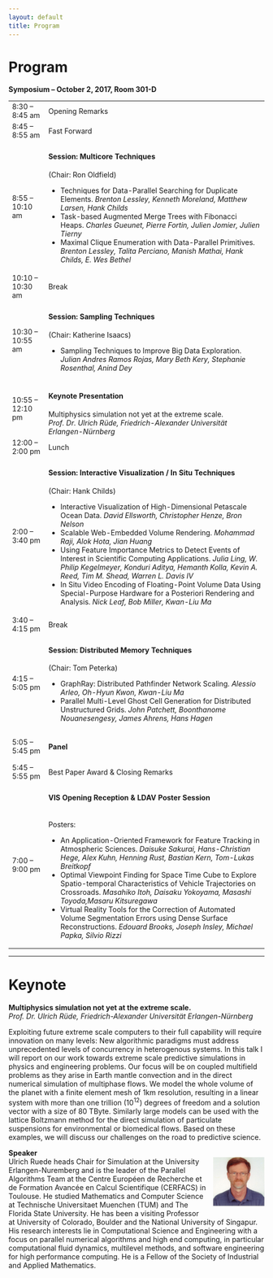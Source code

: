 ```yaml
---
layout: default
title: Program
---
```


# Program

<b>Symposium – October 2, 2017, Room 301-D</b>

<table>
    <tr>
        <td>8:30 – 8:45 am</td>
        <td>Opening Remarks</td>
    </tr>
    <tr>
        <td>8:45 – 8:55 am</td>
        <td>Fast Forward</td>
    </tr>
    <tr>
        <td>8:55 – 10:10 am</td>
        <td><h4>Session: Multicore Techniques</h4>
            (Chair: Ron Oldfield)
            <ul>
                <li>
                    Techniques for Data-Parallel Searching for Duplicate Elements. 
                    <i>Brenton Lessley, Kenneth Moreland, Matthew Larsen, Hank Childs</i>
                </li>
                <li>
                    Task-based Augmented Merge Trees with Fibonacci Heaps.
                    <i>Charles Gueunet, Pierre Fortin, Julien Jomier, Julien Tierny</i>
                </li>
                <li>
                    Maximal Clique Enumeration with Data-Parallel Primitives. 
                    <i>Brenton Lessley, Talita Perciano, Manish Mathai, Hank Childs, E. Wes Bethel</i>
                </li>
            </ul>
        </td>
    </tr>
    <tr>
        <td>10:10 – 10:30 am</td><td>Break</td>
    </tr>
    <tr>
        <td>10:30 – 10:55 am</td><td>
        <h4>Session: Sampling Techniques</h4>
        (Chair: Katherine Isaacs)
        <ul>
            <li>
                Sampling Techniques to Improve Big Data Exploration.
                <i>Julian Andres Ramos Rojas, Mary Beth Kery, Stephanie Rosenthal, Anind Dey</i>
            </li>
        </ul>
        </td>
    </tr>
    <tr>
        <td>10:55 – 12:10 pm</td>
        <td><h4>Keynote Presentation</h4>
            Multiphysics simulation not yet at the extreme scale.
            <br /><i>Prof. Dr. Ulrich Rüde, Friedrich-Alexander Universität Erlangen-Nürnberg</i>
        </td>
    </tr>
    <tr>
        <td>12:00 – 2:00 pm</td>
        <td>Lunch</td>
    </tr>
    <tr>
        <td>2:00 – 3:40 pm</td>
        <td><h4>Session: Interactive Visualization / In Situ Techniques</h4>
            (Chair: Hank Childs)
            <ul>
                <li>
                    Interactive Visualization of High-Dimensional Petascale Ocean Data.
                    <i>David Ellsworth, Christopher Henze, Bron Nelson</i>
                </li>
                <li>
                    Scalable Web-Embedded Volume Rendering. 
                    <i>Mohammad Raji, Alok Hota, Jian Huang</i>
                </li>
                <li>
                    Using Feature Importance Metrics to Detect Events of Interest in Scientific Computing Applications. 
                    <i>Julia Ling, W. Philip Kegelmeyer, Konduri Aditya, Hemanth Kolla, Kevin A. Reed, Tim M. Shead, Warren L. Davis IV</i>
                </li>
                <li>
                    In Situ Video Encoding of Floating-Point Volume Data Using Special-Purpose Hardware for a Posteriori Rendering and Analysis. 
                    <i>Nick Leaf, Bob Miller, Kwan-Liu Ma</i>
                </li>
            </ul>
        </td>
    </tr>
    <tr>
        <td>3:40 – 4:15 pm</td>
        <td>Break</td>
    </tr>
    <tr>
        <td>4:15 – 5:05 pm</td>
        <td><h4>Session: Distributed Memory Techniques</h4>
        (Chair: Tom Peterka)
        <ul>
            <li>
            GraphRay: Distributed Pathfinder Network Scaling. 
            <i>Alessio Arleo, Oh-Hyun Kwon, Kwan-Liu Ma</i>
            </li>
            <li>
            Parallel Multi-Level Ghost Cell Generation for Distributed Unstructured Grids. <i>John Patchett, Boonthanome Nouanesengesy, James Ahrens, Hans Hagen</i>
            </li>
        </ul>
        </td>
    </tr>
    <tr>
        <td>5:05 – 5:45 pm</td>
        <td><h4>Panel</h4></td>
    </tr>
    <tr>
        <td>5:45 – 5:55 pm</td>
        <td>Best Paper Award &amp; Closing Remarks</td>
    </tr>
    <tr>
        <td>7:00 – 9:00 pm</td>
        <td>
        <h4>VIS Opening Reception &amp; LDAV Poster Session</h4>
        <br />
        Posters:
<ul>
    <li>
        An Application-Oriented Framework for Feature Tracking in Atmospheric Sciences. <i>Daisuke Sakurai, Hans-Christian Hege, Alex Kuhn, Henning Rust, Bastian Kern, Tom-Lukas Breitkopf</i>
    </li>
    <li>
        Optimal Viewpoint Finding for Space Time Cube to Explore Spatio-temporal Characteristics of Vehicle Trajectories on Crossroads. <i>Masahiko Itoh, Daisaku Yokoyama, Masashi Toyoda,Masaru Kitsuregawa</i>
    </li>
    <li>
        Virtual Reality Tools for the Correction of Automated Volume Segmentation Errors using Dense Surface Reconstructions. <i>Edouard Brooks, Joseph Insley, Michael Papka, Silvio Rizzi</i>
    </li>
</ul>
    </td>
    </tr>
</table>

<hr />

<h1>Keynote</h1>

<b>Multiphysics simulation not yet at the extreme scale.</b><br />
<i>Prof. Dr. Ulrich Rüde, Friedrich-Alexander Universität Erlangen-Nürnberg</i>

Exploiting future extreme scale computers to their full capability will require innovation on many levels: New algorithmic paradigms must address unprecedented levels of concurrency in heterogenous systems. In this talk I will report on our work towards extreme scale predictive simulations in physics and engineering problems. Our focus will be on coupled multifield problems as they
arise in Earth mantle convection and in the direct numerical simulation of multiphase flows. We model the whole volume of the planet with a finite element mesh of 1km resolution, resulting in a linear system with more than one trillion (10<sup>12</sup>) degrees of freedom and a solution vector with a size of 80 TByte. Similarly large models can be used with the lattice Boltzmann method for the direct simulation of particulate suspensions for environmental or biomedical flows. Based on these examples, we will discuss our challenges on the road to
predictive science.

<p style="text-align: left;">
<b>Speaker</b><br />
<img style="padding: 0; margin: 0 0 1em 1em; float: right; width: 20%" src="assets/UR.jpg" />
Ulrich Ruede heads Chair for Simulation at the University Erlangen-Nuremberg and is the leader of the Parallel Algorithms Team at the Centre Européen de Recherche et de Formation Avancée en Calcul Scientifique (CERFACS) in Toulouse. He studied Mathematics and Computer Science at Technische Universitaet Muenchen (TUM) and The Florida State University. He has been a visiting Professor at University of Colorado, Boulder and the National University of Singapur. His research interests lie in Computational Science and Engineering with a focus on parallel numerical algorithms and high end computing, in particular computational fluid dynamics, multilevel methods, and software engineering for high performance computing. He is a Fellow of the Society of Industrial and Applied Mathematics.</p>
